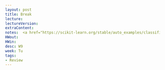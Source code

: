 ```yaml
---
layout: post
title: Break
lecture:
lectureVersion:
extraContent:
notes:  <a href="https://scikit-learn.org/stable/auto_examples/classification/plot_classifier_comparison.html"> compare classifiers </a> 
HWout: 
HWin:  
desc: W9
week: Tu
tags:
- Review
---
```

